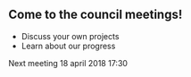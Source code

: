 ## Come to the council meetings!

* Discuss your own projects
* Learn about our progress

Next meeting 18 april 2018 17:30